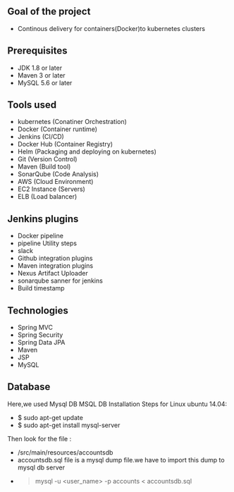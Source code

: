 ## Goal of the project

- Continous delivery for containers(Docker)to kubernetes clusters

## Prerequisites
- JDK 1.8 or later
- Maven 3 or later
- MySQL 5.6 or later

## Tools used

- kubernetes (Conatiner Orchestration)
- Docker (Container runtime)
- Jenkins (CI/CD)
- Docker Hub (Container Registry)
- Helm (Packaging and deploying on kubernetes)
- Git (Version Control)
- Maven (Build tool)
- SonarQube (Code Analysis)
- AWS (Cloud Environment) 
- EC2 Instance (Servers)
- ELB (Load balancer)

## Jenkins plugins

- Docker pipeline
- pipeline Utility steps
- slack
- Github integration plugins
- Maven integration plugins
- Nexus Artifact Uploader
- sonarqube sanner for jenkins
- Build timestamp


## Technologies 
- Spring MVC
- Spring Security
- Spring Data JPA
- Maven
- JSP
- MySQL
## Database
Here,we used Mysql DB 
MSQL DB Installation Steps for Linux ubuntu 14.04:
- $ sudo apt-get update
- $ sudo apt-get install mysql-server

Then look for the file :
- /src/main/resources/accountsdb
- accountsdb.sql file is a mysql dump file.we have to import this dump to mysql db server
- > mysql -u <user_name> -p accounts < accountsdb.sql


